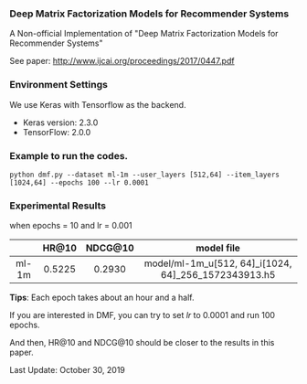 ### Deep Matrix Factorization Models for Recommender Systems

A Non-official Implementation of "Deep Matrix Factorization Models for Recommender Systems"

See paper: http://www.ijcai.org/proceedings/2017/0447.pdf

### Environment Settings

We use Keras with Tensorflow as the backend.

- Keras version: 2.3.0
- TensorFlow: 2.0.0 

### Example to run the codes.

```
python dmf.py --dataset ml-1m --user_layers [512,64] --item_layers [1024,64] --epochs 100 --lr 0.0001
```

### Experimental Results
when epochs = 10 and lr = 0.001

|        | HR@10  | NDCG@10 | model file                                            |
|:------:|:------:|:-------:|:-----------------------------------------------------:|
| ml-1m  | 0.5225 | 0.2930  | model/ml-1m_u[512, 64]_i[1024, 64]_256_1572343913.h5  |   

**Tips**: Each epoch takes about an hour and a half.

If you are interested in DMF, you can try to set *lr* to 0.0001 and run 100 epochs. 

And then, HR@10 and NDCG@10 should be closer to the results in this paper.

Last Update: October 30, 2019 